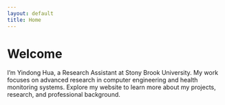 ```yaml
---
layout: default
title: Home
---
```


# Welcome

I’m Yindong Hua, a Research Assistant at Stony Brook University. My work focuses on advanced research in computer engineering and health monitoring systems. Explore my website to learn more about my projects, research, and professional background.

